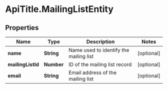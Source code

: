 # ApiTitle.MailingListEntity

## Properties

Name | Type | Description | Notes
------------ | ------------- | ------------- | -------------
**name** | **String** | Name used to identify the mailing list | [optional] 
**mailingListId** | **Number** | ID of the mailing list record | [optional] 
**email** | **String** | Email address of the mailing list | [optional] 


